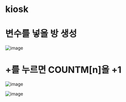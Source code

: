 # kiosk

# 변수를 넣을 방 생성

![image](https://github.com/dbsgustj/kiosk/assets/126844596/10ea2d03-e410-42f0-b198-992780c75607)

# +를 누르면 COUNTM[n]을 +1

![image](https://github.com/dbsgustj/kiosk/assets/126844596/8e275f5a-d45c-4d49-a57b-ff7e6c870791)


![image](https://github.com/dbsgustj/kiosk/assets/126844596/9e3f2b40-b85a-4c3b-b2ac-1c0fb38f9934)










